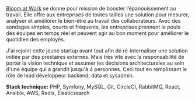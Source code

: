 [Bloom at Work](https://www.bloom-at-work.com/) se donne pour mission de booster l’épanouissement au travail. Elle offre
aux entreprises de toutes tailles une solution pour mesurer, analyser et améliorer le bien-être au travail des collaborateurs.
Avec des sondages simples, courts et fréquents, les entreprises prennent le pouls des équipes en temps réel et peuvent agir
au bon moment pour améliorer le quotidien des employés.

J'ai rejoint cette jeune startup avant tout afin de ré-internaliser une solution initiée par des prestaires externes. Mais très 
vite avec la responsabilité de porter la vision technique et assumer les décisions architecturales au sein d'une équipe qui 
a grandit jusqu'à 4 personnes. Ceci tout en remplissant le rôle de lead développeur backend, data et sysadmin.  

**Stack technique:** PHP, Symfony, MySQL, Git, CircleCI, RabbitMQ, React, Ansible, AWS, Redis, Elasticsearch